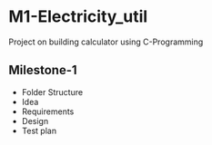 # M1-Electricity_util
Project on building calculator using C-Programming

## Milestone-1
* Folder Structure
* Idea
* Requirements
* Design
* Test plan
